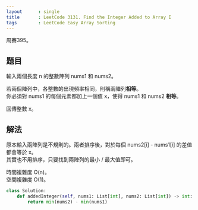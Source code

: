 ```yaml
---
layout      : single
title       : LeetCode 3131. Find the Integer Added to Array I
tags        : LeetCode Easy Array Sorting
---
```

周賽395。

## 題目

輸入兩個長度 n 的整數陣列 nums1 和 nums2。  

若兩個陣列中，各整數的出現頻率相同，則稱兩陣列**相等**。  
你必須對 nums1 的每個元素都加上一個值 x，使得 nums1 和 nums2 **相等**。  

回傳整數 x。  

## 解法

原本輸入兩陣列是不規則的。兩者排序後，對於每個 nums2[i] - nums1[i] 的差值都會等於 x。  
其實也不用排序，只要找到兩陣列的最小 / 最大值即可。  

時間複雜度 O(n)。  
空間複雜度 O(1)。  

```python
class Solution:
    def addedInteger(self, nums1: List[int], nums2: List[int]) -> int:
        return min(nums2) - min(nums1)
```
